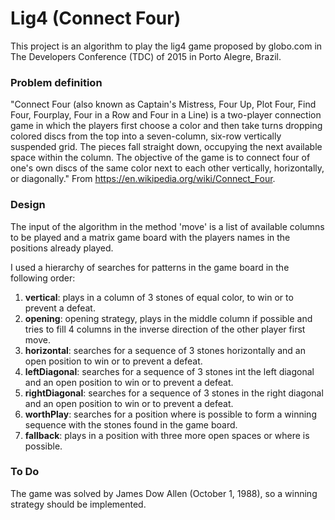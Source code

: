 # Lig4 (Connect Four) #

This project is an algorithm to play the lig4 game proposed by globo.com in The Developers Conference (TDC) of 2015 in Porto Alegre, Brazil.

### Problem definition ###

"Connect Four (also known as Captain's Mistress, Four Up, Plot Four, Find Four, Fourplay, Four in a Row and Four in a Line) is a two-player connection game in which the players first choose a color and then take turns dropping colored discs from the top into a seven-column, six-row vertically suspended grid. The pieces fall straight down, occupying the next available space within the column. The objective of the game is to connect four of one's own discs of the same color next to each other vertically, horizontally, or diagonally." From https://en.wikipedia.org/wiki/Connect_Four.

### Design ###

The input of the algorithm in the method 'move' is a list of available columns to be played and a matrix game board with the players names in the positions already played.

I used a hierarchy of searches for patterns in the game board in the following order:

1. **vertical**: plays in a column of 3 stones of equal color, to win or to prevent a defeat.
2. **opening**: opening strategy, plays in the middle column if possible and tries to fill 4 columns in the inverse direction of the other player first move.
3. **horizontal**: searches for a sequence of 3 stones horizontally and an open position to win or to prevent a defeat.
4. **leftDiagonal**: searches for a sequence of 3 stones int the left diagonal and an open position to win or to prevent a defeat.
5. **rightDiagonal**: searches for a sequence of 3 stones in the right diagonal and an open position to win or to prevent a defeat.
6. **worthPlay**: searches for a position where is possible to form a winning sequence with the stones found in the game board.
7. **fallback**: plays in a position with three more open spaces or where is possible.

### To Do ###

The game was solved by James Dow Allen (October 1, 1988), so a winning strategy should be implemented.
